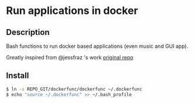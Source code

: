# Run applications in docker

## Description

Bash functions to run docker based applications (even music and GUI app).

Greatly inspired from @jessfraz 's work [original repo](https://github.com/jessfraz/dotfiles)

## Install

```bash
$ ln -s REPO_GIT/dockerfunc/dockerfunc ~/.dockerfunc
$ echo "source ~/.dockerfunc" >> ~/.bash_profile
```
